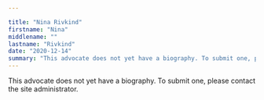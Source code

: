 ```yaml
---

title: "Nina Rivkind"
firstname: "Nina"
middlename: ""
lastname: "Rivkind"
date: "2020-12-14"
summary: "This advocate does not yet have a biography. To submit one, please contact the site administrator."
---
```

This advocate does not yet have a biography. To submit one, please contact the site administrator.

